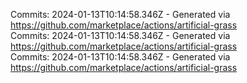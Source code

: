 Commits: 2024-01-13T10:14:58.346Z - Generated via https://github.com/marketplace/actions/artificial-grass
<br>
Commits: 2024-01-13T10:14:58.346Z - Generated via https://github.com/marketplace/actions/artificial-grass
<br>
Commits: 2024-01-13T10:14:58.346Z - Generated via https://github.com/marketplace/actions/artificial-grass
<br>

